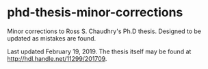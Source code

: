 # phd-thesis-minor-corrections
Minor corrections to Ross S. Chaudhry's Ph.D thesis.
Designed to be updated as mistakes are found.

Last updated February 19, 2019.
The thesis itself may be found at <http://hdl.handle.net/11299/201709>.
